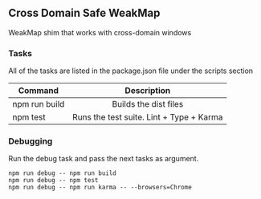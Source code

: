 Cross Domain Safe WeakMap
-------------------------

WeakMap shim that works with cross-domain windows

### Tasks

All of the tasks are listed in the package.json file under the scripts section

| Command        | Description  |          
| ------------- |:-------------:|
| npm run build | Builds the dist files |
| npm test      | Runs the test suite.  Lint + Type + Karma  |

### Debugging

Run the debug task and pass the next tasks as argument.

```
npm run debug -- npm run build
npm run debug -- npm test
npm run debug -- npm run karma -- --browsers=Chrome
```
